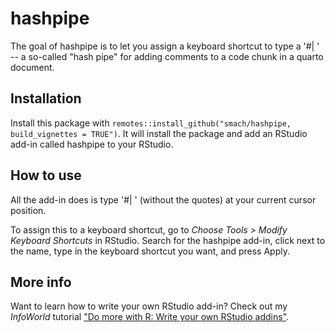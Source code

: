 
# hashpipe

<!-- badges: start -->
<!-- badges: end -->

The goal of hashpipe is to let you assign a keyboard shortcut to type a '#| ' -- a so-called "hash pipe" for adding comments to a code chunk in a quarto document.

## Installation

Install this package with `remotes::install_github("smach/hashpipe, build_vignettes = TRUE")`. It will install the package and add an RStudio add-in called hashpipe to your RStudio.

## How to use

All the add-in does is type '#| ' (without the quotes) at your current cursor position.

To assign this to a keyboard shortcut, go to _Choose Tools > Modify Keyboard Shortcuts_ in RStudio. Search for the hashpipe add-in, click next to the name, type in the keyboard shortcut you want, and press Apply. 

## More info

Want to learn how to write your own RStudio add-in? Check out my _InfoWorld_ tutorial ["Do more with R: Write your own RStudio addins"](https://www.infoworld.com/article/3336059/do-more-with-r-write-your-own-rstudio-addins.html).


